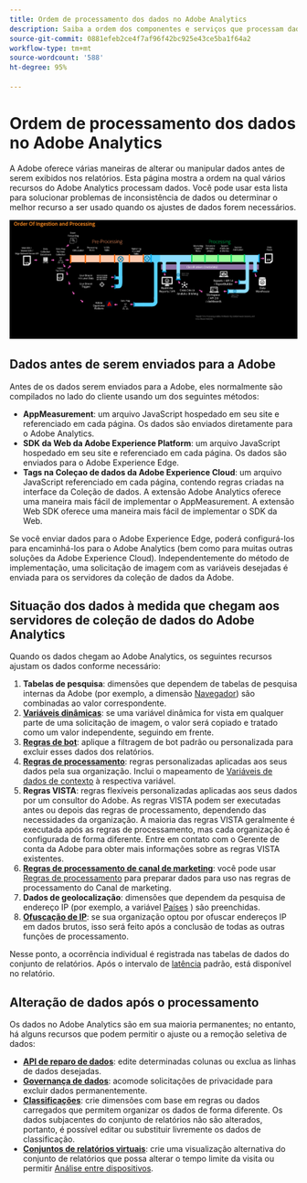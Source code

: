 ```yaml
---
title: Ordem de processamento dos dados no Adobe Analytics
description: Saiba a ordem dos componentes e serviços que processam dados no Adobe Analytics.
source-git-commit: 0881efeb2ce4f7af96f42bc925e43ce5ba1f64a2
workflow-type: tm+mt
source-wordcount: '588'
ht-degree: 95%

---
```


# Ordem de processamento dos dados no Adobe Analytics

A Adobe oferece várias maneiras de alterar ou manipular dados antes de serem exibidos nos relatórios. Esta página mostra a ordem na qual vários recursos do Adobe Analytics processam dados. Você pode usar esta lista para solucionar problemas de inconsistência de dados ou determinar o melhor recurso a ser usado quando os ajustes de dados forem necessários.

![Processamento do pedido](assets/processing-order.png)

## Dados antes de serem enviados para a Adobe

Antes de os dados serem enviados para a Adobe, eles normalmente são compilados no lado do cliente usando um dos seguintes métodos:

* **AppMeasurement**: um arquivo JavaScript hospedado em seu site e referenciado em cada página. Os dados são enviados diretamente para o Adobe Analytics.
* **SDK da Web da Adobe Experience Platform**: um arquivo JavaScript hospedado em seu site e referenciado em cada página. Os dados são enviados para o Adobe Experience Edge.
* **Tags na Coleçao de dados da Adobe Experience Cloud**: um arquivo JavaScript referenciado em cada página, contendo regras criadas na interface da Coleção de dados. A extensão Adobe Analytics oferece uma maneira mais fácil de implementar o AppMeasurement. A extensão Web SDK oferece uma maneira mais fácil de implementar o SDK da Web.

Se você enviar dados para o Adobe Experience Edge, poderá configurá-los para encaminhá-los para o Adobe Analytics (bem como para muitas outras soluções da Adobe Experience Cloud). Independentemente do método de implementação, uma solicitação de imagem com as variáveis desejadas é enviada para os servidores da coleção de dados da Adobe.

## Situação dos dados à medida que chegam aos servidores de coleção de dados do Adobe Analytics

Quando os dados chegam ao Adobe Analytics, os seguintes recursos ajustam os dados conforme necessário:

1. **Tabelas de pesquisa**: dimensões que dependem de tabelas de pesquisa internas da Adobe (por exemplo, a dimensão [Navegador](/help/components/dimensions/browser.md)) são combinadas ao valor correspondente.
2. [**Variáveis dinâmicas**](/help/implement/vars/page-vars/dynamic-variables.md): se uma variável dinâmica for vista em qualquer parte de uma solicitação de imagem, o valor será copiado e tratado como um valor independente, seguindo em frente.
3. [**Regras de bot**](/help/admin/admin/bot-removal/bot-rules.md): aplique a filtragem de bot padrão ou personalizada para excluir esses dados dos relatórios.
4. [**Regras de processamento**](/help/admin/admin/c-processing-rules/processing-rules.md): regras personalizadas aplicadas aos seus dados pela sua organização. Inclui o mapeamento de [Variáveis de dados de contexto](/help/implement/vars/page-vars/contextdata.md) à respectiva variável.
5. **Regras VISTA**: regras flexíveis personalizadas aplicadas aos seus dados por um consultor do Adobe. As regras VISTA podem ser executadas antes ou depois das regras de processamento, dependendo das necessidades da organização. A maioria das regras VISTA geralmente é executada após as regras de processamento, mas cada organização é configurada de forma diferente. Entre em contato com o Gerente de conta da Adobe para obter mais informações sobre as regras VISTA existentes.
6. [**Regras de processamento de canal de marketing**](/help/components/c-marketing-channels/c-rules.md): você pode usar [Regras de processamento](/help/admin/admin/c-processing-rules/processing-rules.md) para preparar dados para uso nas regras de processamento do Canal de marketing.
7. **Dados de geolocalização**: dimensões que dependem da pesquisa de endereço IP (por exemplo, a variável [Países](/help/components/dimensions/countries.md) ) são preenchidas.
8. [**Ofuscação de IP**](/help/admin/admin/general-acct-settings-admin.md): se sua organização optou por ofuscar endereços IP em dados brutos, isso será feito após a conclusão de todas as outras funções de processamento.

Nesse ponto, a ocorrência individual é registrada nas tabelas de dados do conjunto de relatórios. Após o intervalo de [latência](latency.md) padrão, está disponível no relatório.

## Alteração de dados após o processamento

Os dados no Adobe Analytics são em sua maioria permanentes; no entanto, há alguns recursos que podem permitir o ajuste ou a remoção seletiva de dados:

* [**API de reparo de dados**](https://developer.adobe.com/analytics-apis/docs/2.0/guides/endpoints/data-repair/): edite determinadas colunas ou exclua as linhas de dados desejadas.
* [**Governança de dados**](/help/admin/c-data-governance/an-gdpr-workflow.md): acomode solicitações de privacidade para excluir dados permanentemente.
* [**Classificações**](/help/components/classifications/c-classifications.md): crie dimensões com base em regras ou dados carregados que permitem organizar os dados de forma diferente. Os dados subjacentes do conjunto de relatórios não são alterados, portanto, é possível editar ou substituir livremente os dados de classificação.
* [**Conjuntos de relatórios virtuais**](/help/components/vrs/vrs-about.md): crie uma visualização alternativa do conjunto de relatórios que possa alterar o tempo limite da visita ou permitir [Análise entre dispositivos](/help/components/cda/overview.md).
